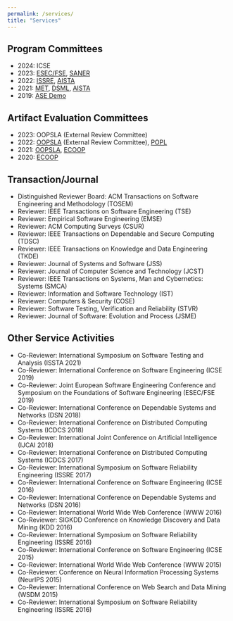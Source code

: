 ```yaml
---
permalink: /services/
title: "Services"
---
```


## Program Committees
- 2024: ICSE
- 2023: [ESEC/FSE](https://2023.esec-fse.org/committee/fse-2023-research-papers-program-committee), [SANER](https://saner2023.must.edu.mo/programCommittee)
- 2022: [ISSRE](https://issre2022.github.io/committee_research-PC.html), [AISTA](http://metwiki.net/MET22/committee.html)
- 2021: [MET](http://metwiki.net/MET21/committee.html), [DSML](https://dependablesecureml.github.io/2021/committee.html), [AISTA](https://conf.researchr.org/track/aista-2021/ecoop-issta-2021-aista#event-overview)
- 2019: [ASE Demo](https://2019.ase-conferences.org/track/ase-2019-Demonstrations)

## Artifact Evaluation Committees
- 2023: OOPSLA (External Review Committee)
- 2022: [OOPSLA](https://2022.splashcon.org/track/splash-2022-oopsla) (External Review Committee), [POPL](https://popl22.sigplan.org/track/POPL-2022-artifact-evaluation)
- 2021: [OOPSLA](https://2021.splashcon.org/track/splash-2021-Artifacts), [ECOOP](https://2021.ecoop.org/track/ecoop-2021-ecoop-artifacts)
- 2020: [ECOOP](https://2020.ecoop.org/track/ecoop-2020-artifacts)


## Transaction/Journal
- Distinguished Reviewer Board: ACM Transactions on Software Engineering and Methodology (TOSEM)
- Reviewer: IEEE Transactions on Software Engineering (TSE)
- Reviewer: Empirical Software Engineering (EMSE)
- Reviewer: ACM Computing Surveys (CSUR)
- Reviewer: IEEE Transactions on Dependable and Secure Computing (TDSC)
- Reviewer: IEEE Transactions on Knowledge and Data Engineering (TKDE)
- Reviewer: Journal of Systems and Software (JSS)
- Reviewer: Journal of Computer Science and Technology (JCST)
- Reviewer: IEEE Transactions on Systems, Man and Cybernetics: Systems (SMCA)
- Reviewer: Information and Software Technology (IST)
- Reviewer: Computers & Security (COSE)
- Reviewer: Software Testing, Verification and Reliability (STVR)
- Reviewer: Journal of Software: Evolution and Process (JSME)

<!-- <br/> -->

## Other Service Activities
- Co-Reviewer: International Symposium on Software Testing and Analysis (ISSTA 2021)
- Co-Reviewer: International Conference on Software Engineering (ICSE 2019)
- Co-Reviewer: Joint European Software Engineering Conference and Symposium on the Foundations of Software Engineering (ESEC/FSE 2019)
- Co-Reviewer: International Conference on Dependable Systems and Networks (DSN 2018)
- Co-Reviewer: International Conference on Distributed Computing Systems (ICDCS 2018)
- Co-Reviewer: International Joint Conference on Artificial Intelligence (IJCAI 2018)
- Co-Reviewer: International Conference on Distributed Computing Systems (ICDCS 2017)
- Co-Reviewer: International Symposium on Software Reliability Engineering (ISSRE 2017)
- Co-Reviewer: International Conference on Software Engineering (ICSE 2016)
- Co-Reviewer: International Conference on Dependable Systems and Networks (DSN 2016)
- Co-Reviewer: International World Wide Web Conference (WWW 2016)
- Co-Reviewer: SIGKDD Conference on Knowledge Discovery and Data Mining (KDD 2016)
- Co-Reviewer: International Symposium on Software Reliability Engineering (ISSRE 2016)
- Co-Reviewer: International Conference on Software Engineering (ICSE 2015)
- Co-Reviewer: International World Wide Web Conference (WWW 2015)
- Co-Reviewer: Conference on Neural Information Processing Systems (NeurIPS 2015)
- Co-Reviewer: International Conference on Web Search and Data Mining (WSDM 2015)
- Co-Reviewer: International Symposium on Software Reliability Engineering (ISSRE 2016)




